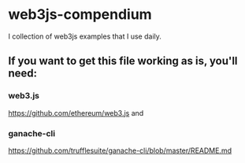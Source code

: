# web3js-compendium
I collection of web3js examples that I use daily.

## If you want to get this file working as is, you'll need: 
### web3.js
https://github.com/ethereum/web3.js
and
### ganache-cli
https://github.com/trufflesuite/ganache-cli/blob/master/README.md
